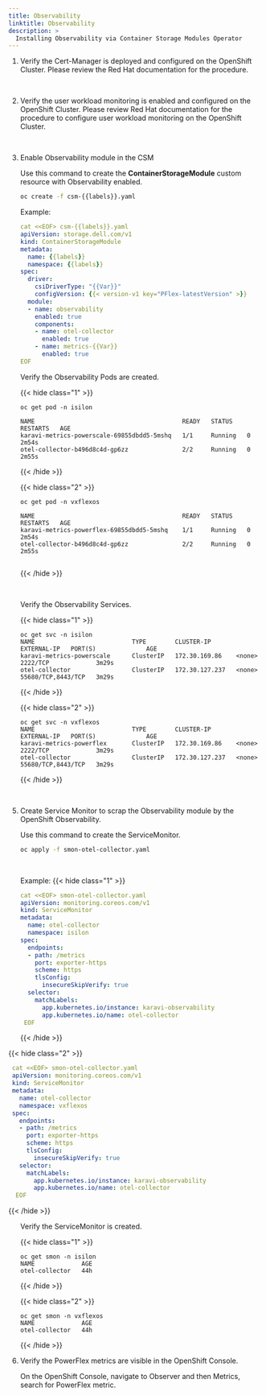 ```yaml
---
title: Observability
linktitle: Observability
description: >
  Installing Observability via Container Storage Modules Operator
---
```


1. Verify the Cert-Manager is deployed and configured on the OpenShift Cluster. Please review the Red Hat documentation for the procedure.

<br>

2. Verify the user workload monitoring is enabled and configured on the OpenShift Cluster. Please review Red Hat documentation for the procedure to configure user workload monitoring on the OpenShift Cluster. 

<br>

3. Enable Observability module in the CSM  

   Use this command to create the **ContainerStorageModule** custom resource with Observability enabled.
  
   ```bash
   oc create -f csm-{{labels}}.yaml
   ```

   Example:

   ```yaml 
   cat <<EOF> csm-{{labels}}.yaml
   apiVersion: storage.dell.com/v1
   kind: ContainerStorageModule
   metadata:
     name: {{labels}}
     namespace: {{labels}}
   spec:
     driver:
       csiDriverType: "{{Var}}"
       configVersion: {{< version-v1 key="PFlex-latestVersion" >}}
     module:
     - name: observability
       enabled: true
       components:
       - name: otel-collector
         enabled: true
       - name: metrics-{{Var}}
         enabled: true
   EOF
   ```

    Verify the Observability Pods are created.
<ol>
{{< hide class="1" >}}

```terminal
oc get pod -n isilon

NAME                                         READY   STATUS    RESTARTS   AGE
karavi-metrics-powerscale-69855dbdd5-5mshq   1/1     Running   0          2m54s
otel-collector-b496d8c4d-gp6zz               2/2     Running   0          2m55s 
```
{{< /hide >}}
</ol>
<ol>
{{< hide class="2" >}}

```terminal
oc get pod -n vxflexos

NAME                                         READY   STATUS    RESTARTS   AGE
karavi-metrics-powerflex-69855dbdd5-5mshq    1/1     Running   0          2m54s
otel-collector-b496d8c4d-gp6zz               2/2     Running   0          2m55s 


```
{{< /hide >}}
</ol>

<br>

<ol>

Verify the Observability Services.

{{< hide class="1" >}}

```terminal
oc get svc -n isilon
NAME                           TYPE        CLUSTER-IP       EXTERNAL-IP   PORT(S)              AGE
karavi-metrics-powerscale      ClusterIP   172.30.169.86    <none>        2222/TCP             3m29s
otel-collector                 ClusterIP   172.30.127.237   <none>        55680/TCP,8443/TCP   3m29s 
```

{{< /hide >}}

</ol>

<ol>
{{< hide class="2" >}}

 ```terminal
 oc get svc -n vxflexos
 NAME                           TYPE        CLUSTER-IP       EXTERNAL-IP   PORT(S)              AGE
 karavi-metrics-powerflex       ClusterIP   172.30.169.86    <none>        2222/TCP             3m29s
 otel-collector                 ClusterIP   172.30.127.237   <none>        55680/TCP,8443/TCP   3m29s 
 ```

{{< /hide >}}
</ol>

<br>

5. Create Service Monitor to scrap the Observability module by the OpenShift Observability.

   Use this command to create the ServiceMonitor.

   ```bash
   oc apply -f smon-otel-collector.yaml
   ```

   <br>

   Example:
   {{< hide class="1" >}}
   ```yaml
   cat <<EOF> smon-otel-collector.yaml
   apiVersion: monitoring.coreos.com/v1
   kind: ServiceMonitor
   metadata:
     name: otel-collector
     namespace: isilon
   spec:
     endpoints:
     - path: /metrics
       port: exporter-https
       scheme: https
       tlsConfig:
         insecureSkipVerify: true
     selector:
       matchLabels:
         app.kubernetes.io/instance: karavi-observability
         app.kubernetes.io/name: otel-collector 
    EOF
   ```
   {{< /hide >}}

  {{< hide class="2" >}}
  ```yaml
   cat <<EOF> smon-otel-collector.yaml
   apiVersion: monitoring.coreos.com/v1
   kind: ServiceMonitor
   metadata:
     name: otel-collector
     namespace: vxflexos
   spec:
     endpoints:
     - path: /metrics
       port: exporter-https
       scheme: https
       tlsConfig:
         insecureSkipVerify: true
     selector:
       matchLabels:
         app.kubernetes.io/instance: karavi-observability
         app.kubernetes.io/name: otel-collector 
    EOF
  ```
  {{< /hide >}}

<ol>

Verify the ServiceMonitor is created.

{{< hide class="1" >}}

```terminal
oc get smon -n isilon
NAME             AGE
otel-collector   44h 
```

{{< /hide >}}

</ol>

<ol>
{{< hide class="2" >}}

 ```terminal
oc get smon -n vxflexos
NAME             AGE
otel-collector   44h 
 ```

{{< /hide >}}
</ol>

6. Verify the PowerFlex metrics are visible in the OpenShift Console.

   On the OpenShift Console, navigate to Observer and then Metrics, search for PowerFlex metric.
